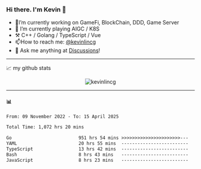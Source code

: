 ### Hi there. I'm Kevin 👋

- 🔭I’m currently working on GameFi, BlockChain, DDD, Game Server
- 🌱 I’m currently playing AIGC / K8S
-   :hammer_and_pick: C++ / Golang / TypeScript / Vue
- 📫How to reach me: [@kevinlincg](https://twitter.com/kevinlincg) 
-   :thought_balloon: Ask me anything at [Discussions](https://github.com/kevinlincg/kevinlincg/issues/new)!

---

📈 my github stats

<p align="center"> <img src="https://github-readme-stats-ouuan.vercel.app/api?username=kevinlincg&theme=dark&show_icons=true&count_private=true" alt="kevinlincg" />

---

#### :bar_chart: 

<!--START_SECTION:waka-->

```txt
From: 09 November 2022 - To: 15 April 2025

Total Time: 1,072 hrs 20 mins

Go                         951 hrs 54 mins >>>>>>>>>>>>>>>>>>>>>>---   88.77 %
YAML                       20 hrs 55 mins  -------------------------   01.95 %
TypeScript                 13 hrs 42 mins  -------------------------   01.28 %
Bash                       8 hrs 43 mins   -------------------------   00.81 %
JavaScript                 8 hrs 23 mins   -------------------------   00.78 %
```

<!--END_SECTION:waka-->
